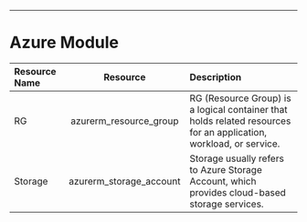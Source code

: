 
_______________________________________________________________________________________________________________________________________________________________________________________________
# Azure Module 
| Resource Name | Resource | Description |
|:-----------|:------------:|:---|
| RG | azurerm_resource_group | RG (Resource Group) is a logical container that holds related resources for an application, workload, or service. |
| Storage      | azurerm_storage_account         | Storage usually refers to Azure Storage Account, which provides cloud-based storage services. |



